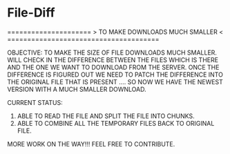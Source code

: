 # File-Diff

===================== > TO MAKE DOWNLOADS MUCH SMALLER < ======================================

OBJECTIVE: TO MAKE THE SIZE OF FILE DOWNLOADS MUCH SMALLER. WILL CHECK IN THE DIFFERENCE BETWEEN THE FILES WHICH IS THERE AND THE ONE WE WANT TO DOWNLOAD FROM THE SERVER.
ONCE THE DIFFERENCE IS FIGURED OUT WE NEED TO PATCH THE DIFFERENCE INTO THE ORIGINAL FILE THAT IS PRESENT .... SO NOW WE HAVE THE NEWEST VERSION WITH A MUCH SMALLER DOWNLOAD.

CURRENT STATUS:
1. ABLE TO READ THE FILE AND SPLIT THE FILE INTO CHUNKS.
2. ABLE TO COMBINE ALL THE TEMPORARY FILES BACK TO ORIGINAL FILE.

MORE WORK ON THE WAY!!!
FEEL FREE TO CONTRIBUTE.
